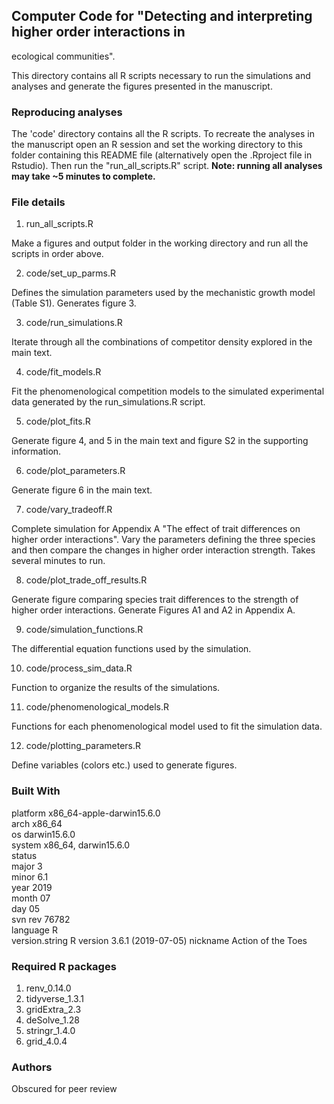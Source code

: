 ## Computer Code for "Detecting and interpreting higher order interactions in 
ecological communities".

This directory contains all R scripts necessary to run the simulations and analyses and generate the figures presented in the manuscript. 

### Reproducing analyses 

The 'code' directory contains all the R scripts. To recreate the analyses in the manuscript open an R session and set the working directory to this folder containing this README file (alternatively open the .Rproject file in Rstudio).  Then run the "run_all_scripts.R" script. **Note: running all analyses may take ~5 minutes to complete.**

### File details 

1. run_all_scripts.R

  Make a figures and output folder in the working directory and run all the scripts in order above. 

2. code/set_up_parms.R 

  Defines the simulation parameters used by the mechanistic growth model (Table S1). Generates figure 3. 

3. code/run_simulations.R

  Iterate through all the combinations of competitor density explored in the main text. 
  
4. code/fit_models.R 

  Fit the phenomenological competition models to the simulated experimental data generated by the run_simulations.R script. 

5. code/plot_fits.R
  
  Generate figure 4, and 5 in the main text and figure S2 in the supporting information. 
  
6. code/plot_parameters.R

  Generate figure 6 in the main text. 

7. code/vary_tradeoff.R 

  Complete simulation for Appendix A "The effect of trait differences on higher order interactions". Vary the parameters defining the three species and then compare the changes in higher order interaction strength. Takes several minutes to run.  
  
8. code/plot_trade_off_results.R

  Generate figure comparing species trait differences to the strength of higher order interactions. Generate Figures A1 and A2 in Appendix A.  

9. code/simulation_functions.R 

  The differential equation functions used by the simulation. 

10. code/process_sim_data.R 

  Function to organize the results of the simulations. 
  
11. code/phenomenological_models.R 
  
  Functions for each phenomenological model used to fit the simulation data. 
  
12. code/plotting_parameters.R
  
  Define variables (colors etc.) used to generate figures. 
  
### Built With 

platform       x86_64-apple-darwin15.6.0   
arch           x86_64                      
os             darwin15.6.0                
system         x86_64, darwin15.6.0        
status                                     
major          3                           
minor          6.1                         
year           2019                        
month          07                          
day            05                          
svn rev        76782                       
language       R                           
version.string R version 3.6.1 (2019-07-05)
nickname       Action of the Toes   

### Required R packages 

1. renv_0.14.0
2. tidyverse_1.3.1
2. gridExtra_2.3   
3. deSolve_1.28  
4. stringr_1.4.0
5. grid_4.0.4

### Authors 

Obscured for peer review 






